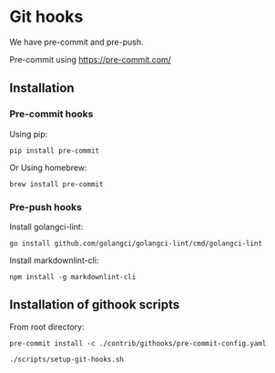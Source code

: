 # Git hooks

We have pre-commit and pre-push.

Pre-commit using <https://pre-commit.com/>

## Installation

### Pre-commit hooks

Using pip:

`pip install pre-commit`

Or Using homebrew:

`brew install pre-commit`

### Pre-push hooks

Install golangci-lint:

`go install github.com/golangci/golangci-lint/cmd/golangci-lint`

Install markdownlint-cli:

`npm install -g markdownlint-cli`

## Installation of githook scripts

From root directory:

`pre-commit install -c ./contrib/githooks/pre-commit-config.yaml`

`./scripts/setup-git-hooks.sh`
